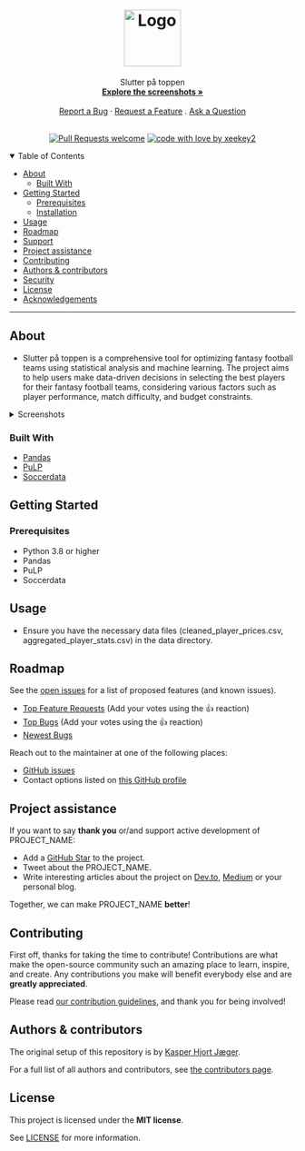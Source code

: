 <h1 align="center">
  <a href="https://github.com/xeekey2/slutterp-toppen">
    <!-- Please provide path to your logo here -->
    <img src="docs/images/logo.svg" alt="Logo" width="100" height="100">
  </a>
</h1>

<div align="center">
  Slutter på toppen
  <br />
  <a href="#about"><strong>Explore the screenshots »</strong></a>
  <br />
  <br />
  <a href="https://github.com/xeekey2/slutterp-toppen/issues/new?assignees=&labels=bug&template=01_BUG_REPORT.md&title=bug%3A+">Report a Bug</a>
  ·
  <a href="https://github.com/xeekey2/slutterp-toppen/issues/new?assignees=&labels=enhancement&template=02_FEATURE_REQUEST.md&title=feat%3A+">Request a Feature</a>
  .
  <a href="https://github.com/xeekey2/slutterp-toppen/issues/new?assignees=&labels=question&template=04_SUPPORT_QUESTION.md&title=support%3A+">Ask a Question</a>
</div>

<div align="center">
<br />

[![Pull Requests welcome](https://img.shields.io/badge/PRs-welcome-ff69b4.svg?style=flat-square)](https://github.com/xeekey2/slutterp-toppen/issues?q=is%3Aissue+is%3Aopen+label%3A%22help+wanted%22)
[![code with love by xeekey2](https://img.shields.io/badge/%3C%2F%3E%20with%20%E2%99%A5%20by-xeekey2-ff1414.svg?style=flat-square)](https://github.com/xeekey2)

</div>

<details open="open">
<summary>Table of Contents</summary>

- [About](#about)
  - [Built With](#built-with)
- [Getting Started](#getting-started)
  - [Prerequisites](#prerequisites)
  - [Installation](#installation)
- [Usage](#usage)
- [Roadmap](#roadmap)
- [Support](#support)
- [Project assistance](#project-assistance)
- [Contributing](#contributing)
- [Authors & contributors](#authors--contributors)
- [Security](#security)
- [License](#license)
- [Acknowledgements](#acknowledgements)

</details>

---

## About

- Slutter på toppen is a comprehensive tool for optimizing fantasy football teams using statistical analysis and machine learning. The project aims to help users make data-driven decisions in selecting the best players for their fantasy football teams, considering various factors such as player performance, match difficulty, and budget constraints.

<details>
<summary>Screenshots</summary>
<br>
</details>

### Built With

- [Pandas](https://pandas.pydata.org/)
- [PuLP](https://coin-or.github.io/pulp/)
- [Soccerdata](https://github.com/football-data-uk/soccerdata)

## Getting Started

### Prerequisites

- Python 3.8 or higher
- Pandas
- PuLP
- Soccerdata

## Usage

- Ensure you have the necessary data files (cleaned_player_prices.csv, aggregated_player_stats.csv) in the data directory.

## Roadmap

See the [open issues](https://github.com/xeekey2/slutterp-toppen/issues) for a list of proposed features (and known issues).

- [Top Feature Requests](https://github.com/xeekey2/slutterp-toppen/issues?q=label%3Aenhancement+is%3Aopen+sort%3Areactions-%2B1-desc) (Add your votes using the 👍 reaction)
- [Top Bugs](https://github.com/xeekey2/slutterp-toppen/issues?q=is%3Aissue+is%3Aopen+label%3Abug+sort%3Areactions-%2B1-desc) (Add your votes using the 👍 reaction)
- [Newest Bugs](https://github.com/xeekey2/slutterp-toppen/issues?q=is%3Aopen+is%3Aissue+label%3Abug)

Reach out to the maintainer at one of the following places:

- [GitHub issues](https://github.com/xeekey2/slutterp-toppen/issues/new?assignees=&labels=question&template=04_SUPPORT_QUESTION.md&title=support%3A+)
- Contact options listed on [this GitHub profile](https://github.com/xeekey2)

## Project assistance

If you want to say **thank you** or/and support active development of PROJECT_NAME:

- Add a [GitHub Star](https://github.com/xeekey2/slutterp-toppen) to the project.
- Tweet about the PROJECT_NAME.
- Write interesting articles about the project on [Dev.to](https://dev.to/), [Medium](https://medium.com/) or your personal blog.

Together, we can make PROJECT_NAME **better**!

## Contributing

First off, thanks for taking the time to contribute! Contributions are what make the open-source community such an amazing place to learn, inspire, and create. Any contributions you make will benefit everybody else and are **greatly appreciated**.


Please read [our contribution guidelines](docs/CONTRIBUTING.md), and thank you for being involved!

## Authors & contributors

The original setup of this repository is by [Kasper Hjort Jæger](https://github.com/xeekey2).

For a full list of all authors and contributors, see [the contributors page](https://github.com/xeekey2/slutterp-toppen/contributors).


## License

This project is licensed under the **MIT license**.

See [LICENSE](LICENSE) for more information.

